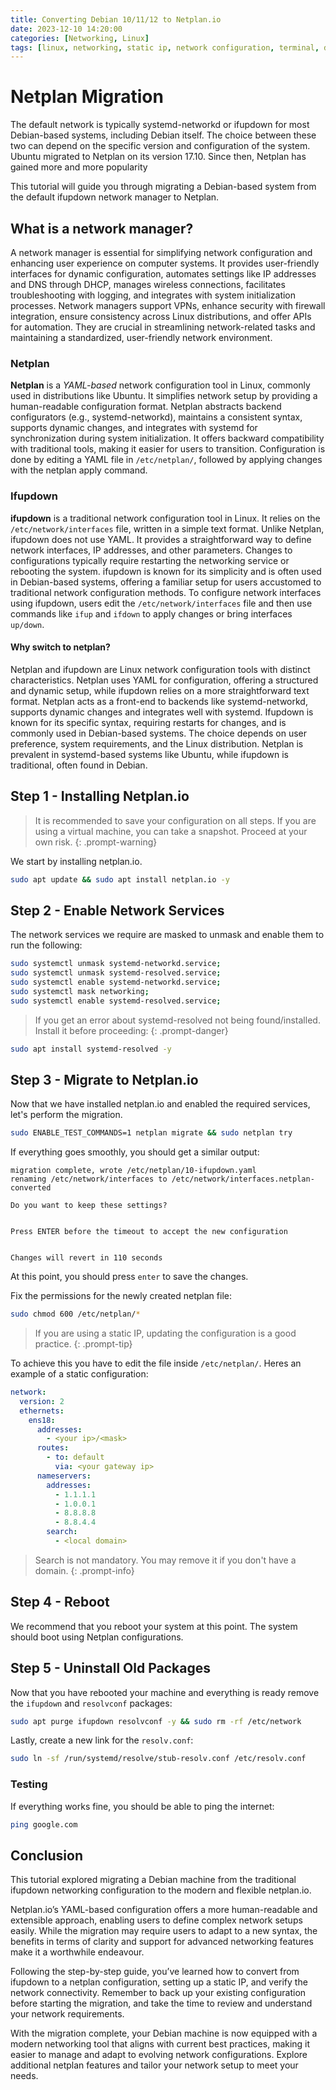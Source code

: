 ```yaml
---
title: Converting Debian 10/11/12 to Netplan.io
date: 2023-12-10 14:20:00
categories: [Networking, Linux]
tags: [linux, networking, static ip, network configuration, terminal, debian]
---
```


# Netplan Migration

The default network is typically systemd-networkd or ifupdown for most Debian-based systems, including Debian itself. The choice between these two can depend on the specific version and configuration of the system.
Ubuntu migrated to Netplan on its version 17.10. Since then, Netplan has gained more and more popularity

This tutorial will guide you through migrating a Debian-based system from the default ifupdown network manager to Netplan.

## What is a network manager?

A network manager is essential for simplifying network configuration and enhancing user experience on computer systems. It provides user-friendly interfaces for dynamic configuration, automates settings like IP addresses and DNS through DHCP, manages wireless connections, facilitates troubleshooting with logging, and integrates with system initialization processes. Network managers support VPNs, enhance security with firewall integration, ensure consistency across Linux distributions, and offer APIs for automation. They are crucial in streamlining network-related tasks and maintaining a standardized, user-friendly network environment.

### Netplan

**Netplan** is a _YAML-based_ network configuration tool in Linux, commonly used in distributions like Ubuntu. It simplifies network setup by providing a human-readable configuration format. Netplan abstracts backend configurators (e.g., systemd-networkd), maintains a consistent syntax, supports dynamic changes, and integrates with systemd for synchronization during system initialization. It offers backward compatibility with traditional tools, making it easier for users to transition. Configuration is done by editing a YAML file in `/etc/netplan/`, followed by applying changes with the netplan apply command.

### Ifupdown

**ifupdown** is a traditional network configuration tool in Linux. It relies on the `/etc/network/interfaces` file, written in a simple text format. Unlike Netplan, ifupdown does not use YAML. It provides a straightforward way to define network interfaces, IP addresses, and other parameters. Changes to configurations typically require restarting the networking service or rebooting the system. ifupdown is known for its simplicity and is often used in Debian-based systems, offering a familiar setup for users accustomed to traditional network configuration methods. To configure network interfaces using ifupdown, users edit the `/etc/network/interfaces` file and then use commands like `ifup` and `ifdown` to apply changes or bring interfaces `up/down`.

#### Why switch to netplan?

Netplan and ifupdown are Linux network configuration tools with distinct characteristics. Netplan uses YAML for configuration, offering a structured and dynamic setup, while ifupdown relies on a more straightforward text format. Netplan acts as a front-end to backends like systemd-networkd, supports dynamic changes and integrates well with systemd. Ifupdown is known for its specific syntax, requiring restarts for changes, and is commonly used in Debian-based systems. The choice depends on user preference, system requirements, and the Linux distribution. Netplan is prevalent in systemd-based systems like Ubuntu, while ifupdown is traditional, often found in Debian.

## Step 1 - Installing Netplan.io

> It is recommended to save your configuration on all steps. If you are using a virtual machine, you can take a snapshot. Proceed at your own risk.
{: .prompt-warning}

We start by installing netplan.io.

```bash
sudo apt update && sudo apt install netplan.io -y
```

## Step 2 - Enable Network Services

The network services we require are masked to unmask and enable them to run the following:

```bash
sudo systemctl unmask systemd-networkd.service;
sudo systemctl unmask systemd-resolved.service;
sudo systemctl enable systemd-networkd.service;
sudo systemctl mask networking;
sudo systemctl enable systemd-resolved.service;
```

> If you get an error about systemd-resolved not being found/installed. Install it before proceeding:
{: .prompt-danger}

```bash
sudo apt install systemd-resolved -y
```

## Step 3 - Migrate to Netplan.io

Now that we have installed netplan.io and enabled the required services, let's perform the migration.

```bash
sudo ENABLE_TEST_COMMANDS=1 netplan migrate && sudo netplan try
```

If everything goes smoothly, you should get a similar output:

```plaintext
migration complete, wrote /etc/netplan/10-ifupdown.yaml
renaming /etc/network/interfaces to /etc/network/interfaces.netplan-converted

Do you want to keep these settings?


Press ENTER before the timeout to accept the new configuration


Changes will revert in 110 seconds
```

At this point, you should press `enter` to save the changes.

Fix the permissions for the newly created netplan file:

```bash
sudo chmod 600 /etc/netplan/*
```

> If you are using a static IP, updating the configuration is a good practice.
{: .prompt-tip}

To achieve this you have to edit the file inside `/etc/netplan/`. Heres an example of a static configuration:

```yaml
network:
  version: 2
  ethernets:
    ens18:
      addresses:
        - <your ip>/<mask>
      routes:
        - to: default
          via: <your gateway ip>
      nameservers:
        addresses:
          - 1.1.1.1
          - 1.0.0.1
          - 8.8.8.8
          - 8.8.4.4
        search:
          - <local domain>
```

> Search is not mandatory. You may remove it if you don't have a domain.
{: .prompt-info}

## Step 4 - Reboot

We recommend that you reboot your system at this point. The system should boot using Netplan configurations.

## Step 5 - Uninstall Old Packages

Now that you have rebooted your machine and everything is ready remove the `ifupdown` and `resolvconf` packages:

```bash
sudo apt purge ifupdown resolvconf -y && sudo rm -rf /etc/network
```

Lastly, create a new link for the `resolv.conf`:

```bash
sudo ln -sf /run/systemd/resolve/stub-resolv.conf /etc/resolv.conf
```

### Testing

If everything works fine, you should be able to ping the internet:

```bash
ping google.com
```

## Conclusion

This tutorial explored migrating a Debian machine from the traditional ifupdown networking configuration to the modern and flexible netplan.io.

Netplan.io’s YAML-based configuration offers a more human-readable and extensible approach, enabling users to define complex network setups easily. While the migration may require users to adapt to a new syntax, the benefits in terms of clarity and support for advanced networking features make it a worthwhile endeavour.

Following the step-by-step guide, you’ve learned how to convert from ifupdown to a netplan configuration, setting up a static IP, and verify the network connectivity. Remember to back up your existing configuration before starting the migration, and take the time to review and understand your network requirements.

With the migration complete, your Debian machine is now equipped with a modern networking tool that aligns with current best practices, making it easier to manage and adapt to evolving network configurations. Explore additional netplan features and tailor your network setup to meet your needs.
